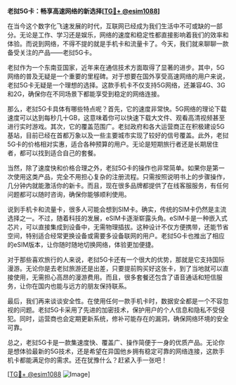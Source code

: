**老挝5G卡：畅享高速网络的新选择[[TG💪+ @esim1088](https://t.me/s/esim1088)]**

在当今这个数字化飞速发展的时代，互联网已经成为我们生活中不可或缺的一部分。无论是工作、学习还是娱乐，网络的速度和稳定性都直接影响着我们的效率和体验。而说到网络，不得不提的就是手机卡和流量卡了。今天，我们就来聊聊一款备受关注的产品——老挝5G卡。

老挝作为一个东南亚国家，近年来在通信技术方面取得了显著的进步。其中，5G网络的普及无疑是一个重要的里程碑。对于想要在国外享受高速网络的用户来说，老挝5G卡无疑是一个理想的选择。这款手机卡不仅支持5G网络，还兼容4G、3G和2G，确保你在不同场景下都能享受到稳定的网络连接。

那么，老挝5G卡具体有哪些特点呢？首先，它的速度非常快。5G网络的理论下载速度可以达到每秒几十GB，这意味着你可以快速下载大文件、观看高清视频甚至进行实时游戏。其次，它的覆盖范围广。老挝政府和各大运营商正在积极建设5G基站，目前已经在首都万象以及一些主要城市实现了较好的信号覆盖。此外，老挝5G卡的价格相对实惠，适合各种预算的用户。无论是短期旅行者还是长期居住者，都可以找到适合自己的套餐。

当然，除了速度快和价格合理之外，老挝5G卡的操作也非常简单。如果你是第一次使用这类产品，完全不用担心复杂的注册流程。只需按照说明书上的步骤操作，几分钟内就能激活你的新卡。而且，现在很多品牌都提供了在线客服服务，有任何问题都可以随时咨询，确保你能够顺利使用。

说到手机卡和流量卡，很多人可能会想到SIM卡。确实，传统的SIM卡仍然是主流选择之一。不过，随着科技的发展，eSIM卡逐渐崭露头角。eSIM卡是一种嵌入式芯片，可以直接集成到设备中，无需物理插拔。这种设计不仅方便携带，还能节省空间，特别适合经常更换设备或需要多设备联网的用户。老挝5G卡也推出了相应的eSIM版本，让你随时随地切换网络，体验更加便捷。

对于那些喜欢旅行的人来说，老挝5G卡还有一个很大的优势，那就是它支持国际漫游。无论你是去老挝旅游还是出差，只要提前购买好这张卡，到了当地就可以直接使用，无需担心高昂的漫游费用。而且，很多套餐还包含了语音通话和短信服务，让你在国内也能与远方的朋友保持联系。

最后，我们再来谈谈安全性。在使用任何一款手机卡时，数据安全都是一个不容忽视的问题。老挝5G卡采用了先进的加密技术，保护用户的个人信息和隐私不受侵犯。同时，运营商也会定期更新系统，修补可能存在的漏洞，确保网络环境的安全可靠。

总之，老挝5G卡是一款集速度快、覆盖广、操作简便于一身的优质产品。无论你是想体验最新的5G技术，还是希望在异国他乡拥有稳定可靠的网络连接，这款手机卡都能满足你的需求。还在犹豫什么？赶紧入手一张吧！

[[TG💪+ @esim1088](https://t.me/s/esim1088) ![Image](https://i.postimg.cc/4NQfJmqS/Snipaste-2025-05-13-00-14-12.png)]
